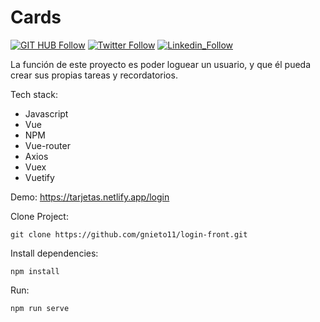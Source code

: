 # Cards

[![GIT HUB Follow](https://img.shields.io/github/followers/gnieto11?label=1&style=social)](https://github.com/gnieto11)
[![Twitter Follow](https://img.shields.io/twitter/follow/gonzalonietot?style=social)](https://twitter.com/gonzalonietot)
[![Linkedin_Follow](https://img.shields.io/badge/LinkedIn-blu?style=flat&logo=linkedin&labelColor=blue)](https://www.linkedin.com/in/gonzalo-nieto-03508a199/)

La función de este proyecto es poder loguear un usuario, y que él pueda crear sus propias tareas y recordatorios.

Tech stack:

* Javascript
* Vue
* NPM
* Vue-router
* Axios
* Vuex
* Vuetify

Demo: https://tarjetas.netlify.app/login

Clone Project:
```
git clone https://github.com/gnieto11/login-front.git
```

Install dependencies:
```
npm install
```
Run:

```
npm run serve
```

